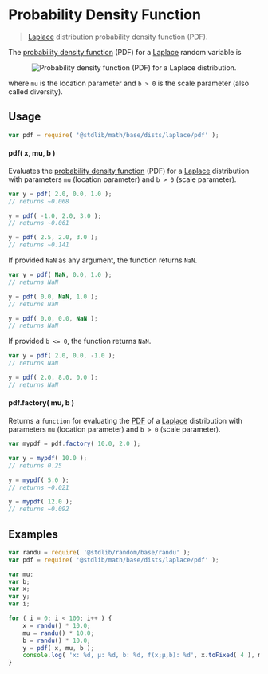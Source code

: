 # Probability Density Function

> [Laplace][laplace-distribution] distribution probability density function (PDF).

<section class="intro">

The [probability density function][pdf] (PDF) for a [Laplace][laplace-distribution] random variable is

<!-- <equation class="equation" label="eq:laplace_pdf" align="center" raw="f(x\mid\mu,b) = \frac{1}{2b} \exp \left( -\frac{|x-\mu|}{b} \right)" alt="Probability density function (PDF) for a Laplace distribution."> -->

<div class="equation" align="center" data-raw-text="f(x\mid\mu,b) = \frac{1}{2b} \exp \left( -\frac{|x-\mu|}{b} \right)" data-equation="eq:laplace_pdf">
    <img src="https://cdn.rawgit.com/stdlib-js/stdlib/6c7e930588674097b03b3201c5d368532bba6c67/lib/node_modules/@stdlib/math/base/dists/laplace/pdf/docs/img/equation_laplace_pdf.svg" alt="Probability density function (PDF) for a Laplace distribution.">
    <br>
</div>

<!-- </equation> -->

where `mu` is the location parameter and `b > 0` is the scale parameter (also called diversity).

</section>

<!-- /.intro -->

<section class="usage">

## Usage

```javascript
var pdf = require( '@stdlib/math/base/dists/laplace/pdf' );
```

#### pdf( x, mu, b )

Evaluates the [probability density function][pdf] (PDF) for a [Laplace][laplace-distribution] distribution with parameters `mu` (location parameter) and `b > 0` (scale parameter).

```javascript
var y = pdf( 2.0, 0.0, 1.0 );
// returns ~0.068

y = pdf( -1.0, 2.0, 3.0 );
// returns ~0.061

y = pdf( 2.5, 2.0, 3.0 );
// returns ~0.141
```

If provided `NaN` as any argument, the function returns `NaN`.

```javascript
var y = pdf( NaN, 0.0, 1.0 );
// returns NaN

y = pdf( 0.0, NaN, 1.0 );
// returns NaN

y = pdf( 0.0, 0.0, NaN );
// returns NaN
```

If provided `b <= 0`, the function returns `NaN`.

```javascript
var y = pdf( 2.0, 0.0, -1.0 );
// returns NaN

y = pdf( 2.0, 8.0, 0.0 );
// returns NaN
```

#### pdf.factory( mu, b )

Returns a `function` for evaluating the [PDF][pdf] of a [Laplace][laplace-distribution] distribution with parameters `mu` (location parameter) and `b > 0` (scale parameter).

```javascript
var mypdf = pdf.factory( 10.0, 2.0 );

var y = mypdf( 10.0 );
// returns 0.25

y = mypdf( 5.0 );
// returns ~0.021

y = mypdf( 12.0 );
// returns ~0.092
```

</section>

<!-- /.usage -->

<section class="examples">

## Examples

<!-- eslint no-undef: "error" -->

```javascript
var randu = require( '@stdlib/random/base/randu' );
var pdf = require( '@stdlib/math/base/dists/laplace/pdf' );

var mu;
var b;
var x;
var y;
var i;

for ( i = 0; i < 100; i++ ) {
    x = randu() * 10.0;
    mu = randu() * 10.0;
    b = randu() * 10.0;
    y = pdf( x, mu, b );
    console.log( 'x: %d, µ: %d, b: %d, f(x;µ,b): %d', x.toFixed( 4 ), mu.toFixed( 4 ), b.toFixed( 4 ), y.toFixed( 4 ) );
}
```

</section>

<!-- /.examples -->

<section class="links">

[laplace-distribution]: https://en.wikipedia.org/wiki/Laplace_distribution

[pdf]: https://en.wikipedia.org/wiki/Probability_density_function

</section>

<!-- /.links -->
